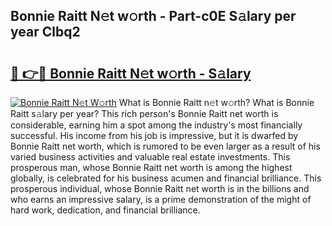 ## Bonnie Raitt N𝚎t w𝚘rth - Part-c0E S𝚊lary per year Clbq2

# <h2><a href="http://gc3fmt.nevu.top/?p=Bonnie+Raitt">🔗 👉🔴 Bonnie Raitt N𝚎t w𝚘rth - S𝚊lary</a></h2>

[![Bonnie Raitt N𝚎t W𝚘rth](https://i.imgur.com/Oavwk0R.jpeg)](http://gc3fmt.nevu.top/?p=Bonnie+Raitt)
What is Bonnie Raitt n𝚎t w𝚘rth? What is Bonnie Raitt s𝚊lary per year?
This rich person's Bonnie Raitt net worth is considerable, earning him a spot among the industry's most financially successful. His income from his job is impressive, but it is dwarfed by Bonnie Raitt net worth, which is rumored to be even larger as a result of his varied business activities and valuable real estate investments. This prosperous man, whose Bonnie Raitt net worth is among the highest globally, is celebrated for his business acumen and financial brilliance. This prosperous individual, whose Bonnie Raitt net worth is in the billions and who earns an impressive salary, is a prime demonstration of the might of hard work, dedication, and financial brilliance.
